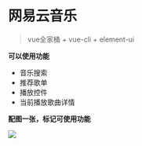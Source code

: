 # 网易云音乐
> vue全家桶 + vue-cli + element-ui

**可以使用功能**

- 音乐搜索
- 推荐歌单
- 播放控件
- 当前播放歌曲详情

**配图一张，标记可使用功能**

<img src="http://shiisme.top/upload/file.1613785872977.png" />